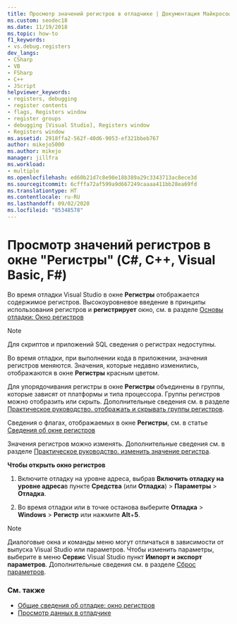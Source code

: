 ```yaml
---
title: Просмотр значений регистров в отладчике | Документация Майкрософт
ms.custom: seodec18
ms.date: 11/19/2018
ms.topic: how-to
f1_keywords:
- vs.debug.registers
dev_langs:
- CSharp
- VB
- FSharp
- C++
- JScript
helpviewer_keywords:
- registers, debugging
- register contents
- flags, Registers window
- register groups
- debugging [Visual Studio], Registers window
- Registers window
ms.assetid: 2918ffa2-562f-40d6-9053-ef321bbeb767
author: mikejo5000
ms.author: mikejo
manager: jillfra
ms.workload:
- multiple
ms.openlocfilehash: ed60b21d7c8e90e18b389a29c3343713ac8ece3d
ms.sourcegitcommit: 6cfffa72af599a9d667249caaaa411bb28ea69fd
ms.translationtype: HT
ms.contentlocale: ru-RU
ms.lasthandoff: 09/02/2020
ms.locfileid: "85348578"
---
```

# <a name="view-register-values-in-the-registers-window-c-c-visual-basic-f"></a>Просмотр значений регистров в окне "Регистры" (C#, C++, Visual Basic, F#)

Во время отладки Visual Studio в окне **Регистры** отображается содержимое регистров. Высокоуровневое введение в принципы использования регистров и **регистрирует** окно, см. в разделе [Основы отладки: Окно регистров](../debugger/debugging-basics-registers-window.md)

> [!NOTE]
> Для скриптов и приложений SQL сведения о регистрах недоступны.

Во время отладки, при выполнении кода в приложении, значения регистров меняются. Значения, которые недавно изменились, отображаются в окне **Регистры** красным цветом.

Для упорядочивания регистры в окне **Регистры** объединены в группы, которые зависят от платформы и типа процессора. Группы регистров можно отобразить или скрыть. Дополнительные сведения см. в разделе [Практическое руководство. отображать и скрывать группы регистров](../debugger/how-to-display-and-hide-register-groups.md).

Сведения о флагах, отображаемых в окне **Регистры**, см. в статье [Сведения об окне регистров](../debugger/debugging-basics-registers-window.md)

Значения регистров можно изменять. Дополнительные сведения см. в разделе [Практическое руководство. изменить значение регистра](../debugger/how-to-edit-a-register-value.md).

**Чтобы открыть окно регистров**

1. Включите отладку на уровне адреса, выбрав **Включить отладку на уровне адреса**в пункте **Средства** (или **Отладка**) > **Параметры** > **Отладка**.

1. Во время отладки или в точке останова выберите **Отладка** > **Windows** > **Регистр** или нажмите **Alt**+**5**.

>[!NOTE]
>Диалоговые окна и команды меню могут отличаться в зависимости от выпуска Visual Studio или параметров. Чтобы изменить параметры, выберите в меню **Сервис** Visual Studio пункт **Импорт и экспорт параметров**. Дополнительные сведения см. в разделе [Сброс параметров](../ide/environment-settings.md#reset-settings).

### <a name="see-also"></a>См. также

- [Общие сведения об отладке: окно регистров](../debugger/debugging-basics-registers-window.md)
- [Просмотр данных в отладчике](../debugger/viewing-data-in-the-debugger.md)

